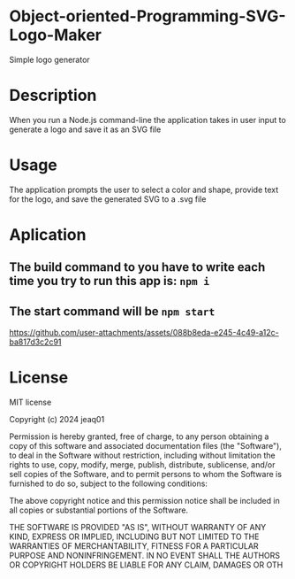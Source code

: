 # Object-oriented-Programming-SVG-Logo-Maker
Simple logo generator
# Description
When you run a Node.js command-line the application takes in user input to generate a logo and save it as an SVG file
# Usage
The application prompts the user to select a color and shape, provide text for the logo, and save the generated SVG to a .svg file

# Aplication
 
## The build command to you have to write each time you try to run this app is:  `npm i`
## The start command will be `npm start`
 




https://github.com/user-attachments/assets/088b8eda-e245-4c49-a12c-ba817d3c2c91




# License
MIT license

Copyright (c) 2024 jeaq01

Permission is hereby granted, free of charge, to any person obtaining a copy of this software and associated documentation files (the "Software"), to deal in the Software without restriction, including without limitation the rights to use, copy, modify, merge, publish, distribute, sublicense, and/or sell copies of the Software, and to permit persons to whom the Software is furnished to do so, subject to the following conditions:

The above copyright notice and this permission notice shall be included in all copies or substantial portions of the Software.

THE SOFTWARE IS PROVIDED "AS IS", WITHOUT WARRANTY OF ANY KIND, EXPRESS OR IMPLIED, INCLUDING BUT NOT LIMITED TO THE WARRANTIES OF MERCHANTABILITY, FITNESS FOR A PARTICULAR PURPOSE AND NONINFRINGEMENT. IN NO EVENT SHALL THE AUTHORS OR COPYRIGHT HOLDERS BE LIABLE FOR ANY CLAIM, DAMAGES OR OTH
